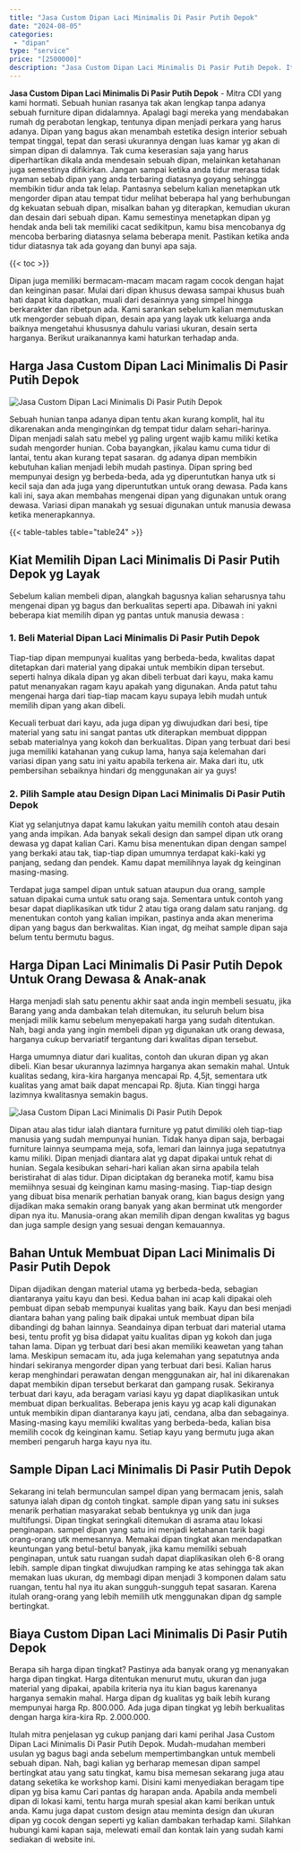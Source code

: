```yaml
---
title: "Jasa Custom Dipan Laci Minimalis Di Pasir Putih Depok"
date: "2024-08-05"
categories:
 - "dipan"
type: "service"
price: "[2500000]"
description: "Jasa Custom Dipan Laci Minimalis Di Pasir Putih Depok. Itulah mitra penjelasan yg cukup panjang dari kami perihal Jasa Custom Dipan Laci Minimalis Di Pasir P..."
---
```


**Jasa Custom Dipan Laci Minimalis Di Pasir Putih Depok** - Mitra CDI yang kami hormati. Sebuah hunian rasanya tak akan lengkap tanpa adanya sebuah furniture dipan didalamnya. Apalagi bagi mereka yang mendabakan rumah dg perabotan lengkap, tentunya dipan menjadi perkara yang harus adanya. Dipan yang bagus akan menambah estetika design interior sebuah tempat tinggal, tepat dan serasi ukurannya dengan luas kamar yg akan di simpan dipan di dalamnya. Tak cuma keserasian saja yang harus diperhartikan dikala anda mendesain sebuah dipan, melainkan ketahanan juga semestinya difikirkan. Jangan sampai ketika anda tidur merasa tidak nyaman sebab dipan yang anda terbaring diatasnya goyang sehingga membikin tidur anda tak lelap. Pantasnya sebelum kalian menetapkan utk mengorder dipan atau tempat tidur melihat beberapa hal yang berhubungan dg kekuatan sebuah dipan, misalkan bahan yg diterapkan, kemudian ukuran dan desain dari sebuah dipan. Kamu semestinya menetapkan dipan yg hendak anda beli tak memiliki cacat sedikitpun, kamu bisa mencobanya dg mencoba berbaring diatasnya selama beberapa menit. Pastikan ketika anda tidur diatasnya tak ada goyang dan bunyi apa saja.

{{< toc >}}

Dipan juga memiliki bermacam-macam macam ragam cocok dengan hajat dan keinginan pasar. Mulai dari dipan khusus dewasa sampai khusus buah hati dapat kita dapatkan, muali dari desainnya yang simpel hingga berkarakter dan ribetpun ada. Kami sarankan sebelum kalian memutuskan utk mengorder sebuah dipan, desain apa yang layak utk keluarga anda baiknya mengetahui khususnya dahulu variasi ukuran, desain serta harganya. Berikut uraikanannya kami haturkan terhadap anda.

## Harga Jasa Custom Dipan Laci Minimalis Di Pasir Putih Depok

![Jasa Custom Dipan Laci Minimalis Di Pasir Putih Depok](/images/mebel/dipan-dewasa-004.jpg)

Sebuah hunian tanpa adanya dipan tentu akan kurang komplit, hal itu dikarenakan anda menginginkan dg tempat tidur dalam sehari-harinya. Dipan menjadi salah satu mebel yg paling urgent wajib kamu miliki ketika sudah mengorder hunian. Coba bayangkan, jikalau kamu cuma tidur di lantai, tentu akan kurang tepat sasaran. dg adanya dipan membikin kebutuhan kalian menjadi lebih mudah pastinya. Dipan spring bed mempunyai design yg berbeda-beda, ada yg diperuntutkan hanya utk si kecil saja dan ada juga yang diperuntutkan untuk orang dewasa. Pada kans kali ini, saya akan membahas mengenai dipan yang digunakan untuk orang dewasa. Variasi dipan manakah yg sesuai digunakan untuk manusia dewasa ketika menerapkannya.

{{< table-tables table="table24" >}}

## Kiat Memilih Dipan Laci Minimalis Di Pasir Putih Depok yg Layak

Sebelum kalian membeli dipan, alangkah bagusnya kalian seharusnya tahu mengenai dipan yg bagus dan berkualitas seperti apa. Dibawah ini yakni beberapa kiat memilih dipan yg pantas untuk manusia dewasa :

### 1\. Beli Material Dipan Laci Minimalis Di Pasir Putih Depok

Tiap-tiap dipan mempunyai kualitas yang berbeda-beda, kwalitas dapat ditetapkan dari material yang dipakai untuk membikin dipan tersebut. seperti halnya dikala dipan yg akan dibeli terbuat dari kayu, maka kamu patut menanyakan ragam kayu apakah yang digunakan. Anda patut tahu mengenai harga dari tiap-tiap macam kayu supaya lebih mudah untuk memilih dipan yang akan dibeli.

Kecuali terbuat dari kayu, ada juga dipan yg diwujudkan dari besi, tipe material yang satu ini sangat pantas utk diterapkan membuat dipppan sebab materialnya yang kokoh dan berkualitas. Dipan yang terbuat dari besi juga memiliki katahanan yang cukup lama, hanya saja kelemahan dari variasi dipan yang satu ini yaitu apabila terkena air. Maka dari itu, utk pembersihan sebaiknya hindari dg menggunakan air ya guys!

### 2\. Pilih Sample atau Design Dipan Laci Minimalis Di Pasir Putih Depok

Kiat yg selanjutnya dapat kamu lakukan yaitu memilih contoh atau desain yang anda impikan. Ada banyak sekali design dan sampel dipan utk orang dewasa yg dapat kalian Cari. Kamu bisa menentukan dipan dengan sampel yang berkaki atau tak, tiap-tiap dipan umumnya terdapat kaki-kaki yg panjang, sedang dan pendek. Kamu dapat memilihnya layak dg keinginan masing-masing.

Terdapat juga sampel dipan untuk satuan ataupun dua orang, sample satuan dipakai cuma untuk satu orang saja. Sementara untuk contoh yang besar dapat diaplikasikan utk tidur 2 atau tiga orang dalam satu ranjang. dg menentukan contoh yang kalian impikan, pastinya anda akan menerima dipan yang bagus dan berkwalitas. Kian ingat, dg meihat sample dipan saja belum tentu bermutu bagus.

## Harga Dipan Laci Minimalis Di Pasir Putih Depok Untuk Orang Dewasa & Anak-anak

Harga menjadi slah satu penentu akhir saat anda ingin membeli sesuatu, jika Barang yang anda dambakan telah ditemukan, itu seluruh belum bisa menjadi milik kamu sebelum menyepakati harga yang sudah ditentukan. Nah, bagi anda yang ingin membeli dipan yg digunakan utk orang dewasa, harganya cukup bervariatif tergantung dari kwalitas dipan tersebut.

Harga umumnya diatur dari kualitas, contoh dan ukuran dipan yg akan dibeli. Kian besar ukurannya lazimnya harganya akan semakin mahal. Untuk kualitas sedang, kira-kira harganya mencapai Rp. 4,5jt, sementara utk kualitas yang amat baik dapat mencapai Rp. 8juta. Kian tinggi harga lazimnya kwalitasnya semakin bagus.

![Jasa Custom Dipan Laci Minimalis Di Pasir Putih Depok](/images/mebel/dipan-anak-021.jpg)

Dipan atau alas tidur ialah diantara furniture yg patut dimiliki oleh tiap-tiap manusia yang sudah mempunyai hunian. Tidak hanya dipan saja, berbagai furniture lainnya seumpama meja, sofa, lemari dan lainnya juga sepatutnya kamu miliki. Dipan menjadi diantara alat yg dapat dipakai untuk rehat di hunian. Segala kesibukan sehari-hari kalian akan sirna apabila telah beristirahat di alas tidur. Dipan diciptakan dg beraneka motif, kamu bisa memiihnya sesuai dg keinginan kamu masing-masing. Tiap-tiap design yang dibuat bisa menarik perhatian banyak orang, kian bagus design yang dijadikan maka semakin orang banyak yang akan berminat utk mengorder dipan nya itu. Manusia-orang akan memilih dipan dengan kwalitas yg bagus dan juga sample design yang sesuai dengan kemauannya.

## Bahan Untuk Membuat Dipan Laci Minimalis Di Pasir Putih Depok

Dipan dijadikan dengan material utama yg berbeda-beda, sebagian diantaranya yaitu kayu dan besi. Kedua bahan ini acap kali dipakai oleh pembuat dipan sebab mempunyai kualitas yang baik. Kayu dan besi menjadi diantara bahan yang paling baik dipakai untuk membuat dipan bila dibandingi dg bahan lainnya. Seandainya dipan terbuat dari material utama besi, tentu profit yg bisa didapat yaitu kualitas dipan yg kokoh dan juga tahan lama. Dipan yg terbuat dari besi akan memiliki keawetan yang tahan lama. Meskipun semacam itu, ada juga kelemahan yang sepatutnya anda hindari sekiranya mengorder dipan yang terbuat dari besi. Kalian harus kerap menghindari perawatan dengan menggunakan air, hal ini dikarenakan dapat membikin dipan tersebut berkarat dan gampang rusak. Sekiranya terbuat dari kayu, ada beragam variasi kayu yg dapat diaplikasikan untuk membuat dipan berkualitas. Beberapa jenis kayu yg acap kali digunakan untuk membikin dipan diantaranya kayu jati, cendana, alba dan sebagainya. Masing-masing kayu memiliki kwalitas yang berbeda-beda, kalian bisa memilih cocok dg keinginan kamu. Setiap kayu yang bermutu juga akan memberi pengaruh harga kayu nya itu.

## Sample Dipan Laci Minimalis Di Pasir Putih Depok

Sekarang ini telah bermunculan sampel dipan yang bermacam jenis, salah satunya ialah dipan dg contoh tingkat. sample dipan yang satu ini sukses menarik perhatian masyarakat sebab bentuknya yg unik dan juga multifungsi. Dipan tingkat seringkali ditemukan di asrama atau lokasi penginapan. sampel dipan yang satu ini menjadi ketahanan tarik bagi orang-orang utk memesannya. Memakai dipan tingkat akan mendapatkan keuntungan yang betul-betul banyak, jika kamu memiliki sebuah penginapan, untuk satu ruangan sudah dapat diaplikasikan oleh 6-8 orang lebih. sample dipan tingkat diwujudkan ramping ke atas sehingga tak akan memakan luas ukuran, dg membagi dipan menjadi 3 komponen dalam satu ruangan, tentu hal nya itu akan sungguh-sungguh tepat sasaran. Karena itulah orang-orang yang lebih memilih utk menggunakan dipan dg sample bertingkat.

## Biaya Custom Dipan Laci Minimalis Di Pasir Putih Depok

Berapa sih harga dipan tingkat? Pastinya ada banyak orang yg menanyakan harga dipan tingkat. Harga ditentukan menurut mutu, ukuran dan juga material yang dipakai, apabila kriteria nya itu kian bagus karenanya harganya semakin mahal. Harga dipan dg kualitas yg baik lebih kurang mempunyai harga Rp. 800.000. Ada juga dipan tingkat yg lebih berkualitas dengan harga kira-kira Rp. 2.000.000.

Itulah mitra penjelasan yg cukup panjang dari kami perihal Jasa Custom Dipan Laci Minimalis Di Pasir Putih Depok. Mudah-mudahan memberi usulan yg bagus bagi anda sebelum mempertimbangkan untuk membeli sebuah dipan. Nah, bagi kalian yg berharap memesan dipan sampel bertingkat atau yang satu tingkat, kamu bisa memesan sekarang juga atau datang seketika ke workshop kami. Disini kami menyediakan beragam tipe dipan yg bisa kamu Cari pantas dg harapan anda. Apabila anda membeli dipan di lokasi kami, tentu harga murah spesial akan kami berikan untuk anda. Kamu juga dapat custom design atau meminta design dan ukuran dipan yg cocok dengan seperti yg kalian dambakan terhadap kami. Silahkan hubungi kami kapan saja, melewati email dan kontak lain yang sudah kami sediakan di website ini.
